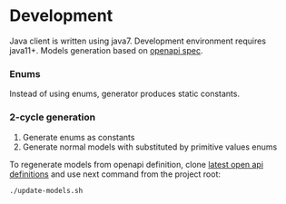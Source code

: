 # Development

Java client is written using java7. Development environment requires java11+.
Models generation based on [openapi spec](https://github.com/regulaforensics/FaceRecognition-web-openapi). 

### Enums
Instead of using enums, generator produces static constants. 

### 2-cycle generation
1. Generate enums as constants
2. Generate normal models with substituted by primitive values enums

To regenerate models from openapi definition, 
clone [latest open api definitions](https://github.com/regulaforensics/FaceRecognition-web-openapi)
and use next command from the project root:
```bash
./update-models.sh
```
